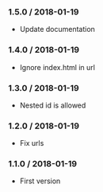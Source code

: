 ### 1.5.0 / 2018-01-19

  * Update documentation
  
### 1.4.0 / 2018-01-19

  * Ignore index.html in url

### 1.3.0 / 2018-01-19

  * Nested id is allowed

### 1.2.0 / 2018-01-19

  * Fix urls

### 1.1.0 / 2018-01-19

  * First version
